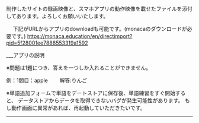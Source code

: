 制作したサイトの録画映像と、スマホアプリの動作映像を載せたファイルを添付してあります。よろしくお願いいたします。

　
下記がURLからアプリのdownloadも可能です。(monacaのダウンロードが必要です。)
https://monaca.education/en/directimport?pid=5f28001ee7888553319a1592



___アプリの説明

※問題は1題につき、答えを一つしか入れることができません。

例：1問目：apple　 　解答:りんご

※単語追加フォームで単語をデートストアに保存後、単語練習をすぐ開始すると、
 データストアからデータを取得できないバグが発生可能性があります。
 もし動作画面に異常があれば、再起動していただきたいです。
___

